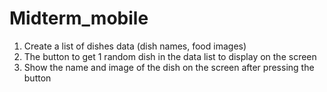 # Midterm_mobile
1. Create a list of dishes data (dish names, food images)
2. The button to get 1 random dish in the data list to display on the screen
3. Show the name and image of the dish on the screen after pressing the button
